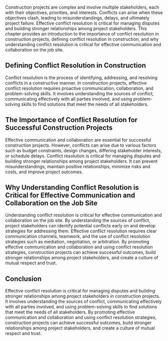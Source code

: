 
Construction projects are complex and involve multiple stakeholders, each with their objectives, priorities, and interests. Conflicts can arise when these objectives clash, leading to misunderstandings, delays, and ultimately project failure. Effective conflict resolution is critical for managing disputes and building stronger relationships among project stakeholders. This chapter provides an introduction to the importance of conflict resolution in construction projects, defining conflict resolution in construction, and why understanding conflict resolution is critical for effective communication and collaboration on the job site.

Defining Conflict Resolution in Construction
--------------------------------------------

Conflict resolution is the process of identifying, addressing, and resolving conflicts in a constructive manner. In construction projects, effective conflict resolution requires proactive communication, collaboration, and problem-solving skills. It involves understanding the sources of conflict, communicating effectively with all parties involved, and using problem-solving skills to find solutions that meet the needs of all stakeholders.

The Importance of Conflict Resolution for Successful Construction Projects
--------------------------------------------------------------------------

Effective communication and collaboration are essential for successful construction projects. However, conflicts can arise due to various factors such as budget constraints, design changes, differing stakeholder interests, or schedule delays. Conflict resolution is critical for managing disputes and building stronger relationships among project stakeholders. It can prevent misunderstandings, maintain positive relationships, minimize risks and costs, and improve project outcomes.

Why Understanding Conflict Resolution is Critical for Effective Communication and Collaboration on the Job Site
---------------------------------------------------------------------------------------------------------------

Understanding conflict resolution is critical for effective communication and collaboration on the job site. By understanding the sources of conflict, project stakeholders can identify potential conflicts early on and develop strategies for addressing them. Effective conflict resolution requires clear communication channels, teamwork, and the use of conflict resolution strategies such as mediation, negotiation, or arbitration. By promoting effective communication and collaboration and using conflict resolution strategies, construction projects can achieve successful outcomes, build stronger relationships among project stakeholders, and create a culture of mutual respect and trust.

Conclusion
----------

Effective conflict resolution is critical for managing disputes and building stronger relationships among project stakeholders in construction projects. It involves understanding the sources of conflict, communicating effectively with all parties involved, and using problem-solving skills to find solutions that meet the needs of all stakeholders. By promoting effective communication and collaboration and using conflict resolution strategies, construction projects can achieve successful outcomes, build stronger relationships among project stakeholders, and create a culture of mutual respect and trust.
